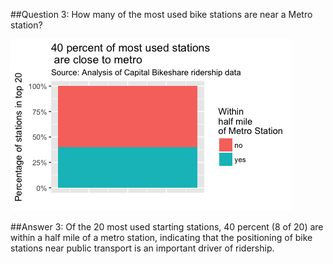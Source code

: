 ##Question 3: How many of the most used bike stations are near a Metro station?


![metro.png](plots/metro.png?raw=true "Title")


##Answer 3: Of the 20 most used starting stations, 40 percent (8 of 20) are within a half mile of a metro station, indicating that the positioning of bike stations near public transport is an important driver of ridership. 
